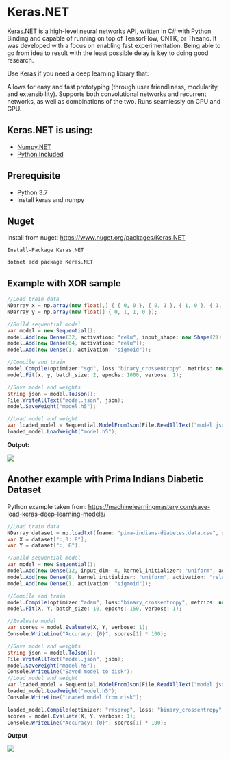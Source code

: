 # Keras.NET

Keras.NET is a high-level neural networks API, written in C# with Python Binding and capable of running on top of TensorFlow, CNTK, or Theano. It was developed with a focus on enabling fast experimentation. Being able to go from idea to result with the least possible delay is key to doing good research.

Use Keras if you need a deep learning library that:

Allows for easy and fast prototyping (through user friendliness, modularity, and extensibility).
Supports both convolutional networks and recurrent networks, as well as combinations of the two.
Runs seamlessly on CPU and GPU.

## Keras.NET is using:

* [Numpy.NET](https://github.com/SciSharp/Numpy.NET)
* [Python.Included](https://github.com/henon/Python.Included)

## Prerequisite
* Python 3.7
* Install keras and numpy

## Nuget

Install from nuget: https://www.nuget.org/packages/Keras.NET

```
Install-Package Keras.NET
```

```
dotnet add package Keras.NET
```


## Example with XOR sample

```csharp
//Load train data
NDarray x = np.array(new float[,] { { 0, 0 }, { 0, 1 }, { 1, 0 }, { 1, 1 } });
NDarray y = np.array(new float[] { 0, 1, 1, 0 });

//Build sequential model
var model = new Sequential();
model.Add(new Dense(32, activation: "relu", input_shape: new Shape(2)));
model.Add(new Dense(64, activation: "relu"));
model.Add(new Dense(1, activation: "sigmoid"));

//Compile and train
model.Compile(optimizer:"sgd", loss:"binary_crossentropy", metrics: new string[] { "accuracy" });
model.Fit(x, y, batch_size: 2, epochs: 1000, verbose: 1);

//Save model and weights
string json = model.ToJson();
File.WriteAllText("model.json", json);
model.SaveWeight("model.h5");

//Load model and weight
var loaded_model = Sequential.ModelFromJson(File.ReadAllText("model.json"));
loaded_model.LoadWeight("model.h5");
```

**Output:**

![](https://raw.githubusercontent.com/SciSharp/Keras.NET/master/Images/XOR_Output.PNG)

## Another example with Prima Indians Diabetic Dataset

Python example taken from: https://machinelearningmastery.com/save-load-keras-deep-learning-models/

```csharp
//Load train data
NDarray dataset = np.loadtxt(fname: "pima-indians-diabetes.data.csv", delimiter: ",");
var X = dataset[":,0: 8"];
var Y = dataset[":, 8"];

//Build sequential model
var model = new Sequential();
model.Add(new Dense(12, input_dim: 8, kernel_initializer: "uniform", activation: "relu"));
model.Add(new Dense(8, kernel_initializer: "uniform", activation: "relu"));
model.Add(new Dense(1, activation: "sigmoid"));

//Compile and train
model.Compile(optimizer:"adam", loss:"binary_crossentropy", metrics: new string[] { "accuracy" });
model.Fit(X, Y, batch_size: 10, epochs: 150, verbose: 1);

//Evaluate model
var scores = model.Evaluate(X, Y, verbose: 1);
Console.WriteLine("Accuracy: {0}", scores[1] * 100);

//Save model and weights
string json = model.ToJson();
File.WriteAllText("model.json", json);
model.SaveWeight("model.h5");
Console.WriteLine("Saved model to disk");
//Load model and weight
var loaded_model = Sequential.ModelFromJson(File.ReadAllText("model.json"));
loaded_model.LoadWeight("model.h5");
Console.WriteLine("Loaded model from disk");

loaded_model.Compile(optimizer: "rmsprop", loss: "binary_crossentropy", metrics: new string[] { "accuracy" });
scores = model.Evaluate(X, Y, verbose: 1);
Console.WriteLine("Accuracy: {0}", scores[1] * 100);
```

**Output**

![](https://raw.githubusercontent.com/SciSharp/Keras.NET/master/Images/PrimaIndians_Output.PNG)
